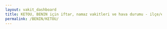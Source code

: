 ```yaml
---
layout: vakit_dashboard
title: KETOU, BENIN için iftar, namaz vakitleri ve hava durumu - ilçe/eyalet seç
permalink: /BENIN/KETOU/
---
```


<script type="text/javascript">
  var GLOBAL_COUNTRY = 'BENIN';
  var GLOBAL_CITY = 'KETOU';
  var GLOBAL_STATE = '';
  var lat = 72;
  var lon = 21;
</script>

